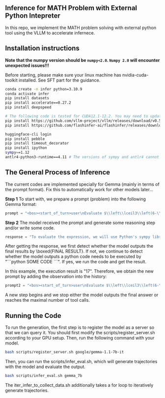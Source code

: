 ## Inference for MATH Problem with External Python Intepreter 

In this repo, we implement the MATH problem solving with external python tool using the VLLM to accelerate infernece.


## Installation instructions

**Note that the numpy version should be `numpy<2.0`.  `Numpy 2.0` will encounter unexpected issues!!!**


Before starting, please make sure your linux machine has nvidia-cuda-toolkit installed. See SFT part for the guidance. 


```sh
conda create -n infer python=3.10.9
conda activate infer
pip install datasets
pip install accelerate==0.27.2
pip install deepspeed

# The following code is tested for CUDA12.1-12.2. You may need to update the torch and flash-attention sources according to your own CUDA version
pip install https://github.com/vllm-project/vllm/releases/download/v0.5.1/vllm-0.5.1-cp310-cp310-manylinux1_x86_64.whl
pip install https://github.com/flashinfer-ai/flashinfer/releases/download/v0.0.9/flashinfer-0.0.9+cu121torch2.3-cp310-cp310-linux_x86_64.whl

huggingface-cli login
pip install pebble
pip install timeout_decorator
pip install ipython
sympy==1.12
antlr4-python3-runtime==4.11 # The versions of sympy and antlr4 cannot be modified!!!!!
```

## The General Process of Inference

The current codes are implemented specially for Gemma (mainly in terms of the prompt format). Fix this to automatically work for other models later...


**Step 1** To start with, we prepare a prompt (problem) into the following Gemma format:

```python
prompt = "<bos><start_of_turn>user\nEvaluate $\\left\\lceil3\\left(6-\\frac12\\right)\\right\\rceil$.<end_of_turn>\n<start_of_turn>model"
```

**Step 2** The model received the prompt and generate some reasoning step and/or write some code.

```python
response = "To evaluate the expression, we will use Python's sympy library.\npython\\nfrom sympy import ceiling, Rational\\n\\n# Evaluate the expression\\nexpression_result = ceiling(3 * (6 - Rational(1, 2)))\\n\\nexpression_result\\n"
```

After getting the response, we first detect whether the model outputs the final results by \\boxed{FINAL RESULT}. If not, we continue to detect whether the model outputs a python code needs to be executed by "\`\`\`python SOME CODE \`\`\`". If yes, we run the code and get the result.

In this example, the execution result is "17". Therefore, we obtain the new prompt by adding the observation into the history:


```python
prompt2 = "<bos><start_of_turn>user\nEvaluate $\\left\\lceil3\\left(6-\\frac12\\right)\\right\\rceil$.<end_of_turn>\n<start_of_turn>model\nTo evaluate the expression, we will use Python's sympy library.\npython\\nfrom sympy import ceiling, Rational\\n\\n# Evaluate the expression\\nexpression_result = ceiling(3 * (6 - Rational(1, 2)))\\n\\nexpression_result\\n<end_of_turn>\n<start_of_turn>user\noutput\\n17\\n<end_of_turn>\n<start_of_turn>model\n"
```

A new step begins and we stop either the model outputs the final answer or reaches the maximal number of tool calls. 

## Running the Code

To run the generation, the first step is to register the model as a server so that we can query it. You should first modify the scripts/register_server.sh according to your GPU setup. Then, run the following command with your model.

```sh
bash scripts/register_server.sh google/gemma-1.1-7b-it
```

Then, you can run the scripts/infer_eval.sh, which will generate trajectories with the model and evaluate the output.

```sh
bash scripts/infer_eval.sh gemma_7b
```

The iter_infer_to_collect_data.sh additionally takes a for loop to iteratively generate trajectories. 

